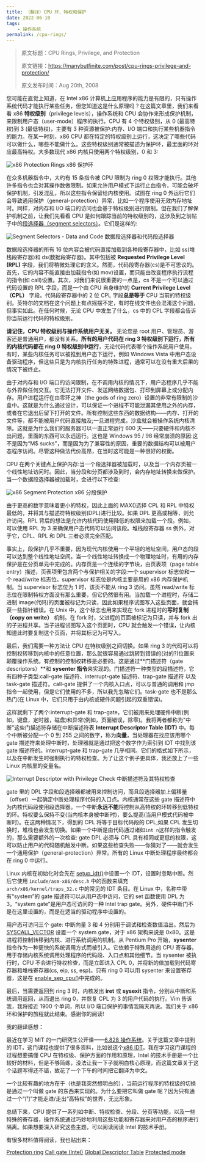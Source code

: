 ```yaml
---
title: （翻译）CPU 环、特权和保护
date: 2022-06-10
tags:
    - 操作系统
permalink: /cpu-rings/
---
```


> 原文标题：CPU Rings, Privilege, and Protection
>
> 原文链接：https://manybutfinite.com/post/cpu-rings-privilege-and-protection/
>
> 原文发布时间：Aug 20th, 2008

您可能在直觉上知道，在 Intel x86 计算机上应用程序的能力是有限的，只有操作系统代码才能执行某些任务，但您知道这是什么原理吗？在这篇文章里，我们来看看 x86 **特权级别**（privilege levels），操作系统和 CPU 会协作来形成保护机制，来限制用户态（user-mode）程序的执行。CPU 有 4 个特权级别，从 0 (最高特权)到 3 (最低特权)，主要有 3 种资源被保护:内存、I/O 端口和执行某些机器指令的能力。在某一时刻，x86 CPU 都在特定的特权级别上运行，这决定了哪些代码可以做什么，哪些不能做什么。这些特权级别通常被描述为保护环，最里面的环对应最高特权。大多数现代 x86 内核只使用两个特权级别，0 和 3:

![x86 Protection Rings](https://i.imgur.com/tWGnZzV.png)
x86 保护环

在众多机器指令中，大约有 15 条指令被 CPU 限制为 ring 0 权限才能执行。其他许多指令也会对其操作数做限制。如果允许用户模式下运行止血指令，可能会破坏保护机制，引发混乱，所以这些指令保留给内核使用。试图在 ring 0 外运行它们会导致通用保护（general-protection）异常，比如一个程序使用无效内存地址时。同样，对内存和 I/O 端口的访问也会基于特权级别进行限制。但在我们了解保护机制之前，让我们先看看 CPU 是如何跟踪当前的特权级别的，这涉及到之前帖子中的[段选择器（segment selectors）](http://duartes.org/gustavo/blog/post/memory-translation-and-segmentation)。它们是这样的:

![Segment Selectors - Data and Code](https://i.imgur.com/1lG2N15.png)
数据段选择器和代码段选择器

数据段选择器的所有 16 位内容会被代码直接加载到各种段寄存器中，比如 ss(堆栈段寄存器)和 ds(数据段寄存器)。其中包括被 **Requested Privilege Level (RPL)** 字段，我们将稍微处理它的含义。然而，代码段寄存器(cs)是不可思议的。首先，它的内容不能直接由加载指令(如 mov)设置，而只能由改变程序执行流程的指令(如 call)设置。其次，对我们来说很重要的一点是，cs 不是一个可以通过代码设置的 RPL 字段，而是一个由 CPU 自身维护的 **Current Privilege Level（CPL）** 字段。代码段寄存器中的 2 位 CPL 字段**总是等于** CPU 当前的特权级别。英特尔的文档在这个问题上有点摇摆不定，有时在线文件也会混淆这个问题，但事实如此。在任何时候，无论 CPU 中发生了什么，cs 中的 CPL 字段都会告诉你当前运行代码的特权级别。

**请记住，CPU 特权级别与操作系统用户无关。** 无论您是 root 用户、管理员、游客还是普通用户，都没有关系。**所有的用户代码在 ring 3 特权级别下运行，所有的内核代码都在 ring 0 特权级别中运行**，无论代码代表哪个操作系统用户使用。有时，某些内核任务可以被推到用户态下运行，例如 Windows Vista 中用户态设备驱动程序，但这些只是为内核执行任务的特殊进程，通常可以在没有重大后果的情况下被终止。

由于对内存和 I/O 端口的访问限制，在不调用内核的情况下，用户态程序几乎不能与外界做任何交互。它无法打开文件、发送网络数据包、打印到屏幕上或分配内存。用户进程运行在由零环之神（the gods of ring zero）设置的非常有限制的沙盒中。这就是为什么通过设计，可以保证一个进程不可能泄漏其使用之外的内存，或者在它退出后留下打开的文件。所有控制这些东西的数据结构——内存、打开的文件等，都不能被用户代码直接触及;一旦进程完成，沙盒就会被操作系统内核清除。这就是为什么我们的服务器可以一直正常运行 600 天——只要硬件和内核不出问题，里面的东西可以永远运行。这也是 Windows 95 / 98 经常崩溃的原因:这不是因为“M$ sucks”，而是因为为了兼容性的原因，重要的数据结构可以被用户态程序访问。尽管这种做法代价高昂，在当时这可能是一种很好的权衡。

CPU 在两个关键点上保护内存:当一个段选择器被加载时，以及当一个内存页被一个线性地址访问时。因此，当分段和分页都涉及到时，会内存地址转换来做保护。当一个数据段选择器被加载时，会进行以下检查:

![x86 Segment Protection](https://i.imgur.com/ACaUbEH.png)
x86 分段保护

由于更高的数字意味着更小的特权，因此上面的 MAX()选择 CPL 和 RPL 中特权最低的，并将其与描述符特权级别(DPL)进行比较。如果 DPL 更高或相等，则允许访问。RPL 背后的想法是允许内核代码使用降低的权限来加载一个段。例如，可以使用 RPL 为 3 来确保用户态代码可以访问该段。堆栈段寄存器 ss 例外，对于它，CPL、RPL 和 DPL 三者必须完全匹配。

事实上，段保护几乎不重要，因为现代内核使用一个平坦的地址空间，用户态的段可以达到整个线性地址空间。当一个线性地址转换成一个物理地址时，有用的内存保护是在分页单元中完成的。内存页是一个连续的字节块，由页表项（page table entry）描述，页表项里包含两个与保护相关的字段:一个 supervisor 标志位和一个 read/write 标志位。supervisor 标志位是内核主要是用的 x86 内存保护机制。当 supervisor 标志位为 1 时，该页不能从 ring 3 访问。虽然 read/write 标志位在限制特权方面没有那么重要，但它仍然很有用。当加载一个进程时，存储二进制 image(代码)的页面被标记为只读，因此如果程序试图写入这些页面，就会捕获一些指针错误。在 Unix 中，这个标志也用来实现在 fork 进程时的**写时复制（copy on write）** 机制。在 fork 时，父进程的页面被标记为只读，并与 fork 出的子进程共享。当子进程试图写入这个页面时，CPU 就会触发一个错误，让内核知道此时要复制这个页面，并将其标记为可写入。

最后，我们需要一种方法让 CPU 在特权级别之间切换。如果 ring 3 的代码可以将控制权转移到内核中的任意位置，那么就很容易通过跳转到错误的(对的?)位置来颠覆操作系统。有控制的控制权转移是必要的。这是通过**门描述符（gate descriptors）**和 **sysenter 指令**来实现的。门描述符一种类型的段描述符，它有四种子类型:call-gate 描述符、interrupt-gate 描述符、trap-gate 描述符 以及 task-gate 描述符。call-gate 提供了一个内核入口点，可以与普通的调用和 jmp 指令一起使用，但是它们使用的不多，所以我先忽略它们。task-gate 也不是那么热门(在 Linux 中，它们只用于由内核或硬件问题引起的双重错误)。

这样就剩下了两个:interrupt-gate 和 trap-gate，它们被用来处理硬件中断(例如，键盘，定时器，磁盘)和异常(例如，页面错误，除零)。我将两者都称为"中断"这些门描述符存储在中断描述符表 **Interrupt Descriptor Table (IDT)** 中。每个中断被分配一个 0 到 255 之间的数字，称为**向量**，当处理器在找应该用哪个 gate 描述符来处理中断时，处理器就是通过把这个数字作为索引到 IDT 中找到该 gate 描述符的。interrupt-gate 和 trap-gate 几乎相同。它们的格式如下所示，以及在中断发生时强制执行的特权检查。为了让这个例子更具体，我还放上了一些 Linux 内核里的变量名。

![Interrupt Descriptor with Privilege Check](https://i.imgur.com/EyHQKPH.png)
中断描述符及其特权检查

gate 里的 DPL 字段和段选择器都被用来控制访问，而且段选择器加上偏移量（offset）一起确定中断处理程序代码的入口点。内核通常在这些 gate 描述符中为内核代码段使用段选择器。一个中断**永远不能**将控制从高特权的环转移到低特权的环。特权要么保持不变(当内核本身被中断时)，要么提高(当用户模式代码被中断时)。在这两种情况下，得到的 CPL 将等于目标代码段的 DPL;如果 CPL 发生切换时，堆栈也会发生切换。如果一个中断是由代码通过诸如`int n`这样的指令触发的，那么需要额外的一次检查: gate DPL 必须与 CPL 具有相同或更低的权限，这可以防止用户的代码随机触发中断。如果这些检查失败——你猜对了——就会发生一个通用保护（general-protection）异常。所有的 Linux 中断处理程序最终都会在 ring 0 中运行。

Linux 内核在初始化时会先在 [setup_idt()](http://lxr.linux.no/linux+v2.6.25.6/arch/x86/kernel/head_32.S#L475)中设置一个 IDT，设置时忽略中断。然后它使用 `include/asm-x86/desc.h` 中的函数来填充 `arch/x86/kernel/traps_32.c` 中的常见的 IDT 条目。在 Linux 中，名称中带有“system”的 gate 描述符可以从用户态中访问，它的 set 函数使用 DPL 为 3。“system gate”是用户态可访问的一种 Intel trap gate。另外，硬件中断门不是在这里设置的，而是在适当的驱动程序中设置的。

用户态可访问三个 gate: 中断向量 3 和 4 分别用于调试和检查数值溢出。然后为 [SYSCALL_VECTOR](http://lxr.linux.no/linux+v2.6.25.6/include/asm-x86/mach-default/irq_vectors.h#L31) 设置一个 system gate，对于 x86 架构来说是 0x80。这是进程将控制转移到内核、进行系统调用的机制。从 Pentium Pro 开始，**sysenter** 指令作为一种更快的系统调用方式而被引入。它依赖于特殊用途的 CPU 寄存器，用于存储内核系统调用处理程序的代码段、入口点和其他细节。当 sysenter 被执行时，CPU 不会进行特权检查，而是立即进入 CPL 0，并将新的值加载到代码寄存器和堆栈寄存器(cs, eip, ss, esp)。只有 ring 0 可以用 sysenter 来设置寄存器，这是在 [enable_sep_cpu()](http://lxr.linux.no/linux+v2.6.25.6/arch/x86/vdso/vdso32-setup.c#L235)中完成的。

最后，当需要返回到 ring 3 时，内核发出 **iret** 或 **sysexit** 指令，分别从中断和系统调用返回，从而退出 ring 0，并恢复 CPL 为 3 的用户代码的执行。Vim 告诉我，我将接近 1900 个单词，所以 I/O 端口保护的事情我隔天再说。我们关于 x86 环和保护的旅程就此结束。感谢你的阅读!

我的翻译感想：

最近在学习 MIT 的一门研究生公开课——[6.828 操作系统](https://pdos.csail.mit.edu/6.828/2018/schedule.html)。关于这篇文章中提到的 IDT，这门课程也提供了很多资料，比如说这个[x86 IDT](https://pdos.csail.mit.edu/6.828/2018/lec/x86_idt.pdf)。我在学习这门课程的过程想要搞懂 CPU 在特权级、保护方面的作用和原理，Intel 的技术手册是一个比较好的材料，但是不够简练，没法让我一下子就明白核心原理，而这篇文章关于这个话题写得还不错，故花了一个下午的时间把它翻译为中文。

一个比较有趣的地方在于（也是我突然想明白的），当前运行程序的特权级的切换是通过一个叫做 gate 的东西来实现的。为什么要把它叫做 gate 呢？因为只有通过一个“门”才能走进/走出“高特权”的世界，无比形象。

总结下来，CPU 提供了一系列如中断、特权检查、分段、分页等功能，以及一些特殊的寄存器，操作系统通过巧妙地利用这些功能和寄存器来对用户态的程序进行隔离。如果想要深入研究这些主题，可以阅读阅读 Intel 的技术手册。

有很多材料值得阅读，我也贴出来：

[Protection ring](https://en.wikipedia.org/wiki/Protection_ring)
[Call gate (Intel)](<https://en.wikipedia.org/wiki/Call_gate_(Intel)>)
[Global Descriptor Table](https://en.wikipedia.org/wiki/Global_Descriptor_Table)
[Protected mode](https://en.wikipedia.org/wiki/Protected_mode)
